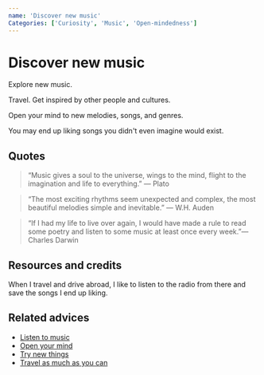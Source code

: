 ```yaml
---
name: 'Discover new music'
Categories: ['Curiosity', 'Music', 'Open-mindedness']
---
```

# Discover new music

Explore new music.

Travel. Get inspired by other people and cultures.

Open your mind to new melodies, songs, and genres.

You may end up liking songs you didn't even imagine would exist.

## Quotes

> “Music gives a soul to the universe, wings to the mind, flight to the imagination and life to everything.” ― Plato

> “The most exciting rhythms seem unexpected and complex, the most beautiful melodies simple and inevitable.” ― W.H. Auden

> “If I had my life to live over again, I would have made a rule to read some poetry and listen to some music at least once every week.”― Charles Darwin

## Resources and credits

When I travel and drive abroad, I like to listen to the radio from there and save the songs I end up liking.

## Related advices

- [Listen to music](../Listen%20to%20music/index.md)
- [Open your mind](../Open%20your%20mind/index.md)
- [Try new things](../Try%20new%20things/index.md)
- [Travel as much as you can](../../docs/Travel%20as%20much%20as%20you%20can/index.md)
